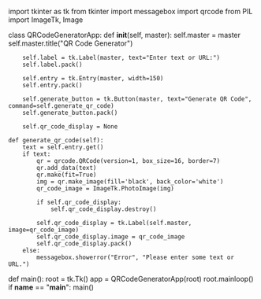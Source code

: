 import tkinter as tk
from tkinter import messagebox
import qrcode
from PIL import ImageTk, Image

class QRCodeGeneratorApp:
    def __init__(self, master):
        self.master = master
        self.master.title("QR Code Generator")

        self.label = tk.Label(master, text="Enter text or URL:")
        self.label.pack()

        self.entry = tk.Entry(master, width=150)
        self.entry.pack()

        self.generate_button = tk.Button(master, text="Generate QR Code", command=self.generate_qr_code)
        self.generate_button.pack()

        self.qr_code_display = None

    def generate_qr_code(self):
        text = self.entry.get()
        if text:
            qr = qrcode.QRCode(version=1, box_size=16, border=7)
            qr.add_data(text)
            qr.make(fit=True)
            img = qr.make_image(fill='black', back_color='white')
            qr_code_image = ImageTk.PhotoImage(img)

            if self.qr_code_display:
                self.qr_code_display.destroy()

            self.qr_code_display = tk.Label(self.master, image=qr_code_image)
            self.qr_code_display.image = qr_code_image  
            self.qr_code_display.pack()
        else:
            messagebox.showerror("Error", "Please enter some text or URL.")
def main():
    root = tk.Tk()
    app = QRCodeGeneratorApp(root)
    root.mainloop()
if __name__ == "__main__":
    main()
